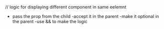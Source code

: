 // logic for displaying different component in same eelemnt
- pass the prop from the child
-accept it in the parent
-make it optional in the parent
-use && to make the logic